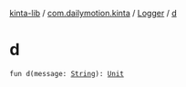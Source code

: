 [kinta-lib](../../index.md) / [com.dailymotion.kinta](../index.md) / [Logger](index.md) / [d](./d.md)

# d

`fun d(message: `[`String`](https://kotlinlang.org/api/latest/jvm/stdlib/kotlin/-string/index.html)`): `[`Unit`](https://kotlinlang.org/api/latest/jvm/stdlib/kotlin/-unit/index.html)